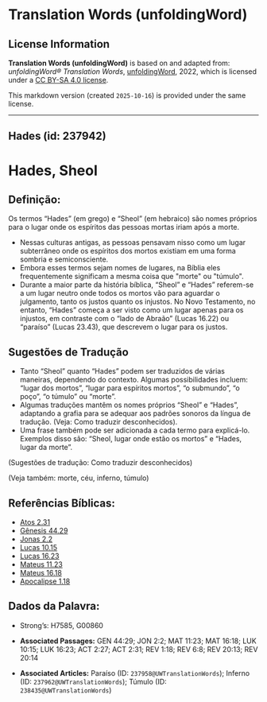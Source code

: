 # Translation Words (unfoldingWord)

## License Information

**Translation Words (unfoldingWord)** is based on and adapted from: _unfoldingWord® Translation Words_, [unfoldingWord](https://unfoldingword.org/utw), 2022, which is licensed under a [CC BY-SA 4.0 license](https://creativecommons.org/licenses/by-sa/4.0/legalcode.en).

This markdown version (created `2025-10-16`) is provided under the same license.



--------------------------------

## Hades (id: 237942)

Hades, Sheol
============

Definição:
----------

Os termos “Hades” (em grego) e “Sheol” (em hebraico) são nomes próprios para o lugar onde os espíritos das pessoas mortas iriam após a morte.

* Nessas culturas antigas, as pessoas pensavam nisso como um lugar subterrâneo onde os espíritos dos mortos existiam em uma forma sombria e semiconsciente.
* Embora esses termos sejam nomes de lugares, na Bíblia eles frequentemente significam a mesma coisa que "morte" ou "túmulo".
* Durante a maior parte da história bíblica, “Sheol” e “Hades” referem\-se a um lugar neutro onde todos os mortos vão para aguardar o julgamento, tanto os justos quanto os injustos. No Novo Testamento, no entanto, “Hades” começa a ser visto como um lugar apenas para os injustos, em contraste com o “lado de Abraão” (Lucas 16\.22\) ou “paraíso” (Lucas 23\.43\), que descrevem o lugar para os justos.

Sugestões de Tradução
---------------------

* Tanto “Sheol” quanto “Hades” podem ser traduzidos de várias maneiras, dependendo do contexto. Algumas possibilidades incluem: “lugar dos mortos”, “lugar para espíritos mortos”, “o submundo”, “o poço”, “o túmulo” ou “morte”.
* Algumas traduções mantêm os nomes próprios “Sheol” e “Hades”, adaptando a grafia para se adequar aos padrões sonoros da língua de tradução. (Veja: Como traduzir desconhecidos).
* Uma frase também pode ser adicionada a cada termo para explicá\-lo. Exemplos disso são: “Sheol, lugar onde estão os mortos” e “Hades, lugar da morte”.

(Sugestões de tradução: Como traduzir desconhecidos)

(Veja também: morte, céu, inferno, túmulo)

Referências Bíblicas:
---------------------

* [Atos 2\.31](https://ref.ly/Acts2:31)
* [Gênesis 44\.29](https://ref.ly/Gen44:29)
* [Jonas 2\.2](https://ref.ly/Jonah2:2)
* [Lucas 10\.15](https://ref.ly/Luke10:15)
* [Lucas 16\.23](https://ref.ly/Luke16:23)
* [Mateus 11\.23](https://ref.ly/Matt11:23)
* [Mateus 16\.18](https://ref.ly/Matt16:18)
* [Apocalipse 1\.18](https://ref.ly/Rev1:18)

Dados da Palavra:
-----------------

* Strong’s: H7585, G00860

* **Associated Passages:** GEN 44:29; JON 2:2; MAT 11:23; MAT 16:18; LUK 10:15; LUK 16:23; ACT 2:27; ACT 2:31; REV 1:18; REV 6:8; REV 20:13; REV 20:14
* **Associated Articles:** Paraíso (ID: `237958@UWTranslationWords`); Inferno (ID: `237962@UWTranslationWords`); Túmulo (ID: `238435@UWTranslationWords`)


